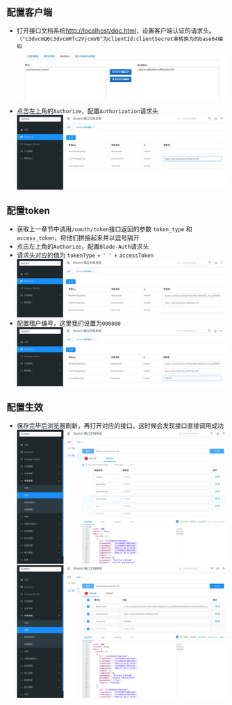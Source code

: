 ## 配置客户端
* 打开接口文档系统[http://localhost/doc.html](http://localhost/doc.html)，设置客户端认证的请求头。`（"c3dvcmQ6c3dvcmRfc2VjcmV0"为clientId:clientSecret串转换为的base64编码`  
![](../../images/screenshot_1559032174304.png)

* 点击左上角的`Authorize`，配置`Authorization`请求头
![](../../images/screenshot_1579325541768.png)

## 配置token
* 获取上一章节中调用`/oauth/token`接口返回的参数 `token_type` 和 `access_token`，将他们拼接起来并以逗号隔开
* 点击左上角的`Authorize`，配置`Blade-Auth`请求头
* 请求头对应的值为  `tokenType` + `' '` + `accessToken`
![](../../images/screenshot_1579325555998.png)
* 配置租户编号，这里我们设置为`000000`
![](../../images/screenshot_1579325593100.png)

## 配置生效
* 保存完毕后浏览器刷新，再打开对应的接口，这时候会发现接口直接调用成功
![](../../images/screenshot_1578834267718.png)
![](../../images/screenshot_1578834282529.png)

